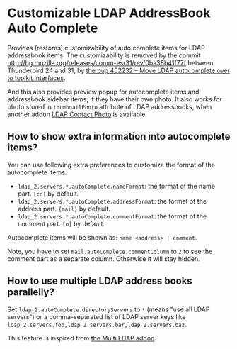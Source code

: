 # Customizable LDAP AddressBook Auto Complete

Provides (restores) customizability of auto complete items for LDAP addressbook items.
The customizability is removed by the commit http://hg.mozilla.org/releases/comm-esr31/rev/0ba38b41f77f between Thunderbird 24 and 31, by [the bug 452232 – Move LDAP autocomplete over to toolkit interfaces](https://bugzilla.mozilla.org/show_bug.cgi?id=452232).

And this also provides preview popup for autocomplete items and addressbook sidebar items, if they have their own photo. It also works for photo stored in `thumbnailPhoto` attribute of LDAP addressbooks, when another addon [LDAP Contact Photo](https://addons.mozilla.org/thunderbird/addon/ldap-contact-photo/) is available.

## How to show extra information into autocomplete items?

You can use following extra preferences to customize the format of the autocomplete items.

 * `ldap_2.servers.*.autoComplete.nameFormat`: the format of the name part. `[cn]` by default.
 * `ldap_2.servers.*.autoComplete.addressFormat`: the format of the address part. `{mail}` by default.
 * `ldap_2.servers.*.autoComplete.commentFormat`: the format of the comment part. `[o]` by default.

Autocomplete items will be shown as: `name <address> | comment`.

Note, you have to set `mail.autoComplete.commentColumn` to `2` to see the comment part as a separate column.
Otherwise it will stay hidden.

## How to use multiple LDAP address books parallelly?

Set `ldap_2.autoComplete.directoryServers` to `*` (means "use all LDAP servers") or a comma-separated list of LDAP server keys like `ldap_2.servers.foo,ldap_2.servers.bar,ldap_2.servers.baz`.

This feature is inspired from [the Multi LDAP addon](https://addons.mozilla.org/thunderbird/addon/multi-ldap/).
